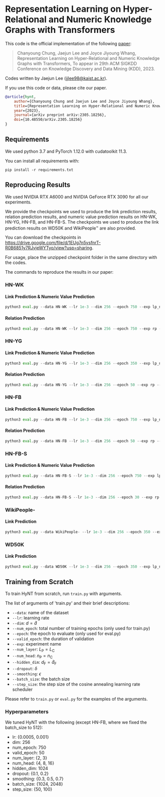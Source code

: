 # Representation Learning on Hyper-Relational and Numeric Knowledge Graphs with Transformers
This code is the official implementation of the following [paper](https://arxiv.org/abs/2305.18256):

> Chanyoung Chung, Jaejun Lee and Joyce Jiyoung Whang, Representation Learning on Hyper-Relational and Numeric Knowledge Graphs with Transformers, To appear in 29th ACM SIGKDD Conference on Knowledge Discovery and Data Mining (KDD), 2023.

Codes written by Jaejun Lee (jjlee98@kaist.ac.kr).

If you use this code or data, please cite our paper.
```bibtex
@article{hynt,
	author={Chanyoung Chung and Jaejun Lee and Joyce Jiyoung Whang},
	title={Representation Learning on Hyper-Relational and Numeric Knowledge Graphs with Transformers},
	year={2023},
	journal={arXiv preprint arXiv:2305.18256},
	doi={10.48550/arXiv.2305.18256}
}
```

## Requirements

We used python 3.7 and PyTorch 1.12.0 with cudatoolkit 11.3.

You can install all requirements with:

```shell
pip install -r requirements.txt
```

## Reproducing Results

We used NVIDIA RTX A6000 and NVIDIA GeForce RTX 3090 for all our experiments.

We provide the checkpoints we used to produce the link prediction results, relation prediction results, and numeric value prediction results on HN-WK, HN-YG, HN-FB, and HN-FB-S. The checkpoints we used to produce the link prediction results on WD50K and WikiPeople<sup>$\mathbf{-}$</sup> are also provided.

You can download the checkpoints in https://drive.google.com/file/d/1EUg7n5vsfnrT-R0B6851y7RJvjeWYTyo/view?usp=sharing.

For usage, place the unzipped checkpoint folder in the same directory with the codes.

The commands to reproduce the results in our paper:

### HN-WK

#### Link Prediction & Numeric Value Prediction

```python
python3 eval.py --data HN-WK --lr 1e-3 --dim 256 --epoch 750 --exp lp_nvp --num_layer 2 --num_head 16 --hidden_dim 1024 --dropout 0.1 --smoothing 0.5 --batch_size 1024 --step_size 50 --lp --nvp
```

#### Relation Prediction

```python
python3 eval.py --data HN-WK --lr 1e-3 --dim 256 --epoch 750 --exp rp --num_layer 2 --num_head 16 --hidden_dim 1024 --dropout 0.1 --smoothing 0.5 --batch_size 1024 --step_size 50 --rp
```

### HN-YG

#### Link Prediction & Numeric Value Prediction

```python
python3 eval.py --data HN-YG --lr 1e-3 --dim 256 --epoch 350 --exp lp_nvp --num_layer 2 --num_head 16 --hidden_dim 1024 --dropout 0.1 --smoothing 0.5 --batch_size 2048 --step_size 50 --lp --nvp
```

#### Relation Prediction

```python
python3 eval.py --data HN-YG --lr 1e-3 --dim 256 --epoch 50 --exp rp --num_layer 2 --num_head 16 --hidden_dim 1024 --dropout 0.1 --smoothing 0.5 --batch_size 2048 --step_size 50 --rp
```

### HN-FB

#### Link Prediction & Numeric Value Prediction

```python
python3 eval.py --data HN-FB --lr 1e-3 --dim 256 --epoch 750 --exp lp_nvp --num_layer 2 --num_head 16 --hidden_dim 1024 --dropout 0.1 --smoothing 0.3 --batch_size 512 --step_size 50 --lp --nvp
```

#### Relation Prediction

```python
python3 eval.py --data HN-FB --lr 1e-3 --dim 256 --epoch 50 --exp rp --num_layer 2 --num_head 16 --hidden_dim 1024 --dropout 0.1 --smoothing 0.3 --batch_size 512 --step_size 50 --rp
```

### HN-FB-S

#### Link Prediction & Numeric Value Prediction

```python
python3 eval.py --data HN-FB-S --lr 1e-3 --dim 256 --epoch 750 --exp lp_nvp --num_layer 2 --num_head 16 --hidden_dim 1024 --dropout 0.2 --smoothing 0.7 --batch_size 2048 --step_size 50 --lp --nvp
```

#### Relation Prediction

```python
python3 eval.py --data HN-FB-S --lr 1e-3 --dim 256 --epoch 30 --exp rp --num_layer 2 --num_head 16 --hidden_dim 1024 --dropout 0.2 --smoothing 0.7 --batch_size 2048 --step_size 50 --rp
```

### WikiPeople-

#### Link Prediction

```python
python3 eval.py --data WikiPeople- --lr 1e-3 --dim 256 --epoch 350 --exp lp_nvp --num_layer 3 --num_head 16 --hidden_dim 1024 --dropout 0.2 --smoothing 0.4 --batch_size 2048 --step_size 50 --lp
```

### WD50K

#### Link Prediction

```python
python3 eval.py --data WD50K --lr 1e-3 --dim 256 --epoch 350 --exp lp_nvp --num_layer 3 --num_head 4 --hidden_dim 1024 --dropout 0.2 --smoothing 0.7 --batch_size 2048 --step_size 50 --lp
```

## Training from Scratch

To train HyNT from scratch, run `train.py` with arguments.

The list of arguments of 'train.py' and their brief descriptions:
- `--data`: name of the dataset
- `--lr`: learning rate
- `--dim`: $d=\hat{d}$
- `--num_epoch`: total number of training epochs (only used for train.py)
- `--epoch`: the epoch to evaluate (only used for eval.py)
- `--valid_epoch`: the duration of validation
- `--exp`: experiment name
- `--num_layer`: $L_\mathrm{P}=L_\mathrm{C}$
- `--num_head`: $n_\mathrm{P}=n_\mathrm{C}$
- `--hidden_dim`: $d_\mathrm{F}=\hat{d}_\mathrm{F}$
- `--dropout`: $\delta$
- `--smoothing`: $\epsilon$
- `--batch_size`: the batch size
- `--step_size`: the step size of the cosine annealing learning rate scheduler

Please refer to `train.py` or `eval.py` for the examples of the arguments.

### Hyperparameters
We tuned HyNT with the following (except HN-FB, where we fixed the batch_size to 512):
- lr: {0.0005, 0.001}
- dim: 256
- num_epoch: 750
- valid_epoch: 50
- num_layer: {2, 3}
- num_head: {4, 8, 16}
- hidden_dim: 1024
- dropout: {0.1, 0.2}
- smoothing: {0.3, 0.5, 0.7}
- batch_size: {1024, 2048}
- step_size: {50, 100}
